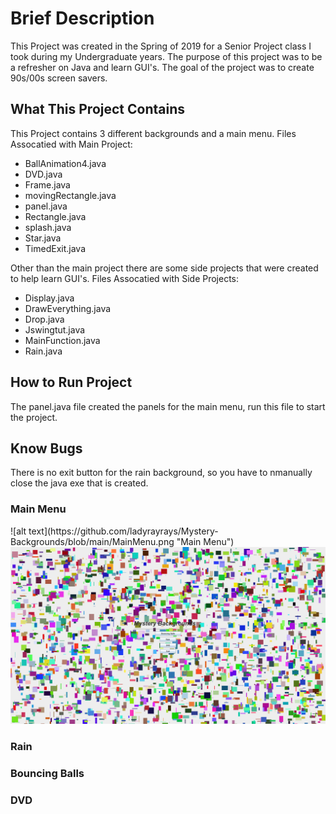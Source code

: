 <h1>Brief Description</h1>
<p>This Project was created in the Spring of 2019 for a Senior Project class I took during my Undergraduate years. The purpose of this project was to be a refresher on Java and learn GUI's. The goal of the project was to create 90s/00s screen savers.</p>

<h2>What This Project Contains</h2>
<p>This Project contains 3 different backgrounds and a main menu.
Files Assocatied with Main Project:</p>
<ul>
  <li>BallAnimation4.java</li>
  <li>DVD.java</li>
  <li>Frame.java</li>
  <li>movingRectangle.java</li>
  <li>panel.java</li>
  <li>Rectangle.java</li>
  <li>splash.java</li>
  <li>Star.java</li>
  <li>TimedExit.java</li>
</ul>

<p>Other than the main project there are some side projects that were created to help learn GUI's.
Files Assocatied with Side Projects:</p>
<ul>
  <li>Display.java</li>
  <li>DrawEverything.java</li>
  <li>Drop.java</li>
  <li>Jswingtut.java</li>
  <li>MainFunction.java</li>
  <li>Rain.java</li>
</ul>

<h2>How to Run Project</h2>
<p>The panel.java file created the panels for the main menu, run this file to start the project.</p>

<h2>Know Bugs</h2>
<p>There is no exit button for the rain background, so you have to nmanually close the java exe that is created.</p>

<h3>Main Menu</h3>
![alt text](https://github.com/ladyrayrays/Mystery-Backgrounds/blob/main/MainMenu.png "Main Menu")
<img src="MainMenu.png"></img>
<h3>Rain</h3>
<h3>Bouncing Balls</h3>
<h3>DVD</h3>
